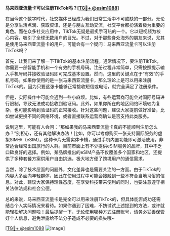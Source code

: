 **马来西亚流量卡可以注册TikTok吗？[[TG💪+ @esim1088](https://t.me/s/esim1088)]**

在当今这个数字时代，社交媒体已经成为我们日常生活中不可或缺的一部分。无论是分享生活点滴、获取资讯，还是与朋友互动交流，社交平台都扮演着极为重要的角色。而在众多社交应用中，TikTok无疑是最炙手可热的一个。它以短视频为核心内容，吸引了全球无数用户的目光。不过，对于那些身处海外的朋友来说，尤其是使用马来西亚流量卡的用户，可能会有一个疑问：马来西亚流量卡可以注册TikTok吗？

首先，让我们来了解一下TikTok的基本注册流程。通常情况下，要注册TikTok，你需要一部智能手机和一个有效的手机号码。注册过程非常简单，只需按照提示输入手机号码并接收验证码即可完成基本设置。然而，这里的关键点在于“有效”的手机号码。如果你使用的是一张马来西亚流量卡，那么理论上是可以用来注册TikTok的。因为只要这张卡能够正常接收短信或电话，就完全满足了注册条件。

但是，实际操作中可能会遇到一些小麻烦。比如，有些运营商可能会对国际号码进行限制，导致无法成功接收到验证码。此外，如果你所在的地区网络环境较为复杂，也可能影响到验证码的正常接收。针对这些问题，建议大家提前做好准备，比如尝试更换不同的网络环境，或者直接联系运营商确认是否支持此类服务。

说到这里，可能有人会问：“那如果我的马来西亚流量卡真的不能顺利注册怎么办？”别担心，还有其他解决办法！比如，你可以考虑购买一张支持国际服务的虚拟SIM卡（eSIM）。这种卡片无需实体卡槽，通过手机内置功能即可激活使用，非常适合经常出国旅行的人群。目前市面上有不少提供eSIM服务的品牌，其中不乏口碑良好的选择。例如，某品牌推出的eSIM产品不仅覆盖多个国家和地区，还提供了多种套餐方案供用户自由挑选，极大地方便了跨境用户的通信需求。

当然，除了技术层面的问题外，文化差异也是需要关注的一方面。由于TikTok的内容大多面向年轻群体，因此在使用过程中可能会接触到一些不符合当地习俗的信息。对此，建议大家保持理性态度，在享受科技带来便利的同时，也要注意遵守相关法律法规和社会公德。

总的来说，马来西亚流量卡是完全可以用来注册TikTok的，但具体能否成功还需结合个人实际情况来看待。如果你遇到了困难，不妨试试上述提到的方法，或许就能轻松解决问题啦！最后提醒一下，无论使用哪种方式注册账号，请务必妥善保管好个人信息，避免泄露给不法分子造成不必要的损失哦~

[[TG💪+ @esim1088](https://t.me/s/esim1088) ![Image](https://i.postimg.cc/4NQfJmqS/Snipaste-2025-05-13-00-14-12.png)]